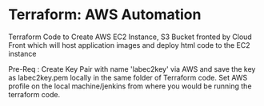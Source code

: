 # Terraform: AWS Automation
Terraform Code to Create AWS EC2 Instance, S3 Bucket fronted by Cloud Front which will host application images and deploy html code to the EC2 instance

Pre-Req : 
Create Key Pair with name 'labec2key' via AWS and save the key as labec2key.pem locally in the same folder of Terraform code.
Set AWS profile on the local machine/jenkins from where you would be running the terraform code.
